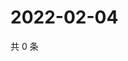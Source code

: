 # 2022-02-04

共 0 条

<!-- BEGIN WEIBO -->
<!-- 最后更新时间 Fri Feb 04 2022 18:00:47 GMT+0800 (China Standard Time) -->

<!-- END WEIBO -->
